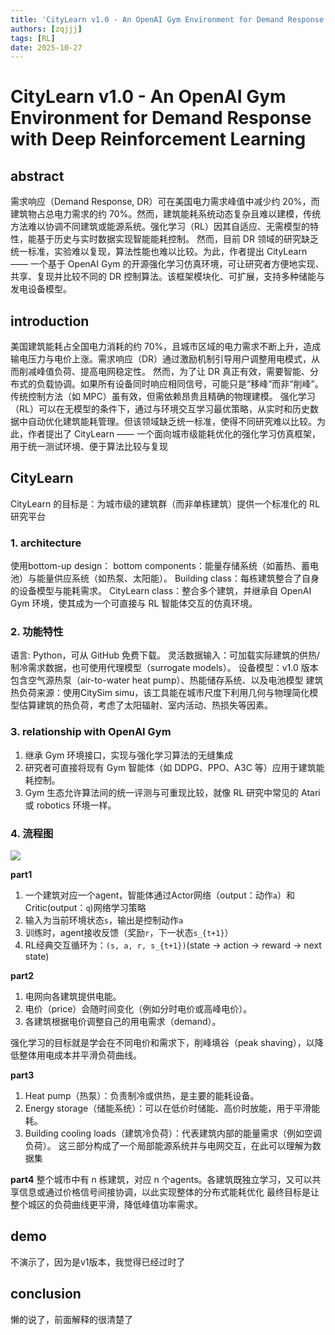 ```yaml
---
title: 'CityLearn v1.0 - An OpenAI Gym Environment for Demand Response with Deep Reinforcement Learning'
authors: [zqjjj]
tags: [RL]
date: 2025-10-27
---
```


# CityLearn v1.0 - An OpenAI Gym Environment for Demand Response with Deep Reinforcement Learning
## abstract
需求响应（Demand Response, DR）可在美国电力需求峰值中减少约 20%，而建筑物占总电力需求的约 70%。然而，建筑能耗系统动态复杂且难以建模，传统方法难以协调不同建筑或能源系统。强化学习（RL）因其自适应、无需模型的特性，能基于历史与实时数据实现智能能耗控制。
然而，目前 DR 领域的研究缺乏统一标准，实验难以复现，算法性能也难以比较。为此，作者提出 CityLearn —— 一个基于 OpenAI Gym 的开源强化学习仿真环境，可让研究者方便地实现、共享、复现并比较不同的 DR 控制算法。该框架模块化、可扩展，支持多种储能与发电设备模型。
## introduction
美国建筑能耗占全国电力消耗的约 70%，且城市区域的电力需求不断上升，造成输电压力与电价上涨。需求响应（DR）通过激励机制引导用户调整用电模式，从而削减峰值负荷、提高电网稳定性。
然而，为了让 DR 真正有效，需要智能、分布式的负载协调。如果所有设备同时响应相同信号，可能只是“移峰”而非“削峰”。传统控制方法（如 MPC）虽有效，但需依赖昂贵且精确的物理建模。
强化学习（RL）可以在无模型的条件下，通过与环境交互学习最优策略，从实时和历史数据中自动优化建筑能耗管理。但该领域缺乏统一标准，使得不同研究难以比较。为此，作者提出了 CityLearn —— 一个面向城市级能耗优化的强化学习仿真框架，用于统一测试环境、便于算法比较与复现
## CityLearn
CityLearn 的目标是：为城市级的建筑群（而非单栋建筑）提供一个标准化的 RL 研究平台
### 1. architecture
使用bottom-up design：
bottom components：能量存储系统（如蓄热、蓄电池）与能量供应系统（如热泵、太阳能）。
Building class：每栋建筑整合了自身的设备模型与能耗需求。
CityLearn class：整合多个建筑，并继承自 OpenAI Gym 环境，使其成为一个可直接与 RL 智能体交互的仿真环境。
### 2. 功能特性
语言: Python，可从 GitHub 免费下载。
灵活数据输入：可加载实际建筑的供热/制冷需求数据，也可使用代理模型（surrogate models）。
设备模型：v1.0 版本包含空气源热泵（air-to-water heat pump）、热能储存系统、以及电池模型
建筑热负荷来源：使用CitySim simu，该工具能在城市尺度下利用几何与物理简化模型估算建筑的热负荷，考虑了太阳辐射、室内活动、热损失等因素。
### 3. relationship with OpenAI Gym
1. 继承 Gym 环境接口，实现与强化学习算法的无缝集成
2. 研究者可直接将现有 Gym 智能体（如 DDPG、PPO、A3C 等）应用于建筑能耗控制。
3. Gym 生态允许算法间的统一评测与可重现比较，就像 RL 研究中常见的 Atari 或 robotics 环境一样。
### 4. 流程图
![](http://8.130.141.48/wp-content/uploads/2025/10/17613777480983.jpg)

  
**part1**
1. 一个建筑对应一个agent，智能体通过Actor网络（output：动作``a``）和Critic(output：``q``)网络学习策略
2. 输入为当前环境状态``s``，输出是控制动作``a``
3. 训练时，agent接收反馈（奖励``r``，下一状态``s_{t+1}``）
4. RL经典交互循环为：``(s, a, r, s_{t+1})``(state -> action -> reward -> next state)

**part2**
1. 电网向各建筑提供电能。
2. 电价（price）会随时间变化（例如分时电价或高峰电价）。
3. 各建筑根据电价调整自己的用电需求（demand）。

  强化学习的目标就是学会在不同电价和需求下，削峰填谷（peak shaving），以降低整体用电成本并平滑负荷曲线。
  
**part3**
1. Heat pump（热泵）：负责制冷或供热，是主要的能耗设备。
2. Energy storage（储能系统）：可以在低价时储能、高价时放能，用于平滑能耗。
3. Building cooling loads（建筑冷负荷）：代表建筑内部的能量需求（例如空调负荷）。
这三部分构成了一个局部能源系统并与电网交互，在此可以理解为数据集

**part4**
整个城市中有 n 栋建筑，对应 n 个agents。各建筑既独立学习，又可以共享信息或通过价格信号间接协调，以此实现整体的分布式能耗优化
最终目标是让整个城区的负荷曲线更平滑，降低峰值功率需求。

## demo
不演示了，因为是v1版本，我觉得已经过时了

## conclusion
懒的说了，前面解释的很清楚了
